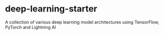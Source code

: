 # deep-learning-starter
A collection of various deep learning model architectures using TensorFlow, PyTorch and Lightning AI
